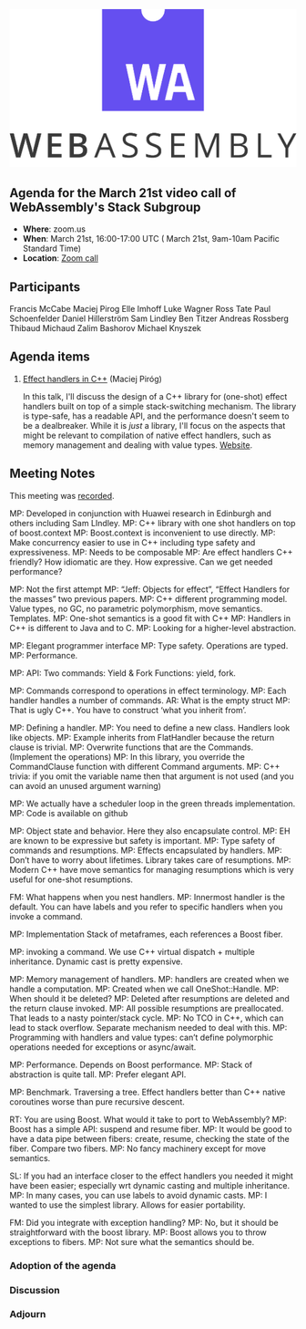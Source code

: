 ![WebAssembly logo](/images/WebAssembly.png)

## Agenda for the March 21st video call of WebAssembly's Stack Subgroup

- **Where**: zoom.us
- **When**:  March 21st, 16:00-17:00 UTC ( March 21st, 9am-10am Pacific Standard Time)
- **Location**: [Zoom call](https://zoom.us/j/91846860726?pwd=NVVNVmpvRVVFQkZTVzZ1dTFEcXgrdz09)


## Participants

Francis McCabe
Maciej Pirog
Elle Imhoff
Luke Wagner
Ross Tate
Paul Schoenfelder
Daniel Hillerström
Sam Lindley
Ben Titzer
Andreas Rossberg
Thibaud Michaud
Zalim Bashorov
Michael Knyszek



## Agenda items

1. [Effect handlers in C++](https://github.com/WebAssembly/meetings/blob/1e594b8db8238b851c6afb3e057aeb6d99224323/stack/2022/presentations/wasm-eff-slides.pdf) (Maciej Piróg)

   In this talk, I'll discuss the design of a C++ library for (one-shot) effect handlers built on top of a simple stack-switching mechanism. The library is type-safe, has a readable API, and the performance doesn't seem to be a dealbreaker. While it is *just* a library, I'll focus on the aspects that might be relevant to compilation of native effect handlers, such as memory management and dealing with value types. [Website](https://github.com/maciejpirog/cpp-effects).

## Meeting Notes

This meeting was [recorded](https://us02web.zoom.us/rec/share/QRiZoozn9Ma4b5xKVK9aIKt6mLs5Mhw2GSRqD1WLTK66QafNW4f1Mp6PT1XqDjff.0CqqILEIcTdCvXf7).

MP: Developed in conjunction with Huawei research in Edinburgh and others including Sam LIndley.
MP: C++ library with one shot handlers on top of boost.context
MP: Boost.context is inconvenient to use directly.
MP: Make concurrency easier to use in C++ including type safety and expressiveness.
MP: Needs to be composable
MP: Are effect handlers C++ friendly? How idiomatic are they. How expressive. Can we get needed performance?

MP: Not the first attempt
MP: “Jeff: Objects for effect”, “Effect Handlers for the masses” two previous papers.
MP: C++ different programming model. Value types, no GC, no parametric polymorphism, move semantics. Templates. 
MP: One-shot semantics is a good fit with C++
MP: Handlers in C++ is different to Java and to C. 
MP: Looking for a higher-level abstraction.

MP: Elegant programmer interface
MP: Type safety. Operations are typed.
MP: Performance.

MP: API:
Two commands: Yield & Fork
Functions: yield, fork.

MP: Commands correspond to operations in effect terminology.
MP: Each handler handles a number of commands.
AR: What is the empty struct
MP: That is ugly C++. You have to construct ‘what you inherit from’.

MP: Defining a handler.
MP: You need to define a new class. Handlers look like objects.
MP: Example inherits from FlatHandler because the return clause is trivial.
MP: Overwrite functions that are the Commands. (Implement the operations)
MP: In this library, you override the CommandClause function with different Command arguments.
MP: C++ trivia: if you omit the variable name then that argument is not used (and you can avoid an unused argument warning)

MP: We actually have a scheduler loop in the green threads implementation.
MP: Code is available on github

MP: Object state and behavior. Here they also encapsulate control.
MP: EH are known to be expressive but safety is important.
MP: Type safety of commands and resumptions. 
MP: Effects encapsulated by handlers.
MP: Don’t have to worry about lifetimes. Library takes care of resumptions.
MP: Modern C++ have move semantics for managing resumptions which is very useful for one-shot resumptions.

FM: What happens when you nest handlers.
MP: Innermost handler is the default. You can have labels and you refer to specific handlers when you invoke a command.

MP: Implementation
Stack of metaframes, each references a Boost fiber. 

MP: invoking a command. We use C++ virtual dispatch + multiple inheritance. Dynamic cast is pretty expensive.

MP: Memory management of handlers. 
MP: handlers are created when we handle a computation.
MP: Created when we call OneShot::Handle. 
MP: When should it be deleted?
MP: Deleted after resumptions are deleted and the return clause invoked.
MP: All possible resumptions are preallocated. That leads to a nasty pointer/stack cycle.
MP: No TCO in C++, which can lead to stack overflow. Separate mechanism needed to deal with this.
MP: Programming with handlers and value types: can’t define polymorphic operations needed for exceptions or async/await.

MP: Performance. Depends on Boost performance.
MP: Stack of abstraction is quite tall.
MP: Prefer elegant API.

MP: Benchmark. Traversing a tree. Effect handlers better than C++ native coroutines worse than pure recursive descent.

RT: You are using Boost. What would it take to port to WebAssembly?
MP: Boost has a simple API: suspend and resume fiber. 
MP: It would be good to have a data pipe between fibers: create, resume, checking the state of the fiber. Compare two fibers.
MP: No fancy machinery except for move semantics.

SL: If you had an interface closer to the effect handlers you needed it might have been easier; especially wrt dynamic casting and multiple inheritance.
MP: In many cases, you can use labels to avoid dynamic casts.
MP: I wanted to use the simplest library. Allows for easier portability.

FM: Did you integrate with exception handling?
MP: No, but it should be straightforward with the boost library.
MP: Boost allows you to throw exceptions to fibers.
MP: Not sure what the semantics should be.





### Adoption of the agenda

### Discussion

### Adjourn

